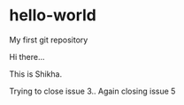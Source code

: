 # hello-world
My first git repository

Hi there...

This is Shikha.

Trying to close issue 3..
Again closing issue 5
